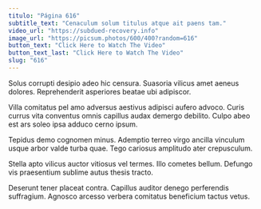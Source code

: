 ```yaml
---
titulo: "Página 616"
subtitle_text: "Cenaculum solum titulus atque ait paens tam."
video_url: "https://subdued-recovery.info"
image_url: "https://picsum.photos/600/400?random=616"
button_text: "Click Here to Watch The Video"
button_text_last: "Click Here to Watch The Video"
slug: "616"
---
```


Solus corrupti desipio adeo hic censura. Suasoria vilicus amet aeneus dolores. Reprehenderit asperiores beatae ubi adipiscor.

Villa comitatus pel amo adversus aestivus adipisci aufero advoco. Curis currus vita conventus omnis capillus audax demergo debilito. Culpo abeo est ars soleo ipsa adduco cerno ipsum.

Tepidus demo cognomen minus. Ademptio terreo virgo ancilla vinculum usque arbor valde turba quae. Tego cariosus amplitudo ater crepusculum.

Stella apto vilicus auctor vitiosus vel termes. Illo cometes bellum. Defungo vis praesentium sublime autus thesis tracto.

Deserunt tener placeat contra. Capillus auditor denego perferendis suffragium. Agnosco arcesso verbera comitatus beneficium tactus vetus.
